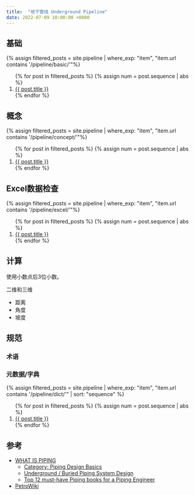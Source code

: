 ```yaml
---
title:  "地下管线 Underground Pipeline"
date: 2022-07-09 10:00:00 +0800
---
```


## 基础

{% assign filtered_posts = site.pipeline | where_exp: "item", "item.url contains '/pipeline/basic/'"%}
<ol>
    {% for post in filtered_posts %}
    {% assign num = post.sequence | abs %}
    <li>
        <a href="{{ post.url }}">{{ post.title }}</a>
    </li>
    {% endfor %}
</ol>

## 概念

{% assign filtered_posts = site.pipeline | where_exp: "item", "item.url contains '/pipeline/concept/'"%}
<ol>
    {% for post in filtered_posts %}
    {% assign num = post.sequence | abs %}
    <li>
        <a href="{{ post.url }}">{{ post.title }}</a>
    </li>
    {% endfor %}
</ol>

## Excel数据检查

{% assign filtered_posts = site.pipeline | where_exp: "item", "item.url contains '/pipeline/excel/'"%}
<ol>
    {% for post in filtered_posts %}
    {% assign num = post.sequence | abs %}
    <li>
        <a href="{{ post.url }}">{{ post.title }}</a>
    </li>
    {% endfor %}
</ol>

## 计算

使用小数点后3位小数。

二维和三维

- 距离
- 角度
- 坡度

## 规范

### 术语

### 元数据/字典

{% assign filtered_posts = site.pipeline | where_exp: "item", "item.url contains '/pipeline/dict/'" | sort: "sequence" %}
<ol>
    {% for post in filtered_posts %}
    {% assign num = post.sequence | abs %}
    <li>
        <a href="{{ post.url }}">{{ post.title }}</a>
    </li>
    {% endfor %}
</ol>

## 参考

- [WHAT IS PIPING](https://whatispiping.com/)
  - [Category: Piping Design Basics](https://whatispiping.com/category/piping-design-and-layout/)
  - [Underground / Buried Piping System Design](https://whatispiping.com/notes-underground-piping/)
  - [Top 12 must-have Piping books for a Piping Engineer](https://whatispiping.com/piping-books/)
- [PetroWiki](https://petrowiki.spe.org/Taxonomy)
